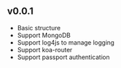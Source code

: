 
## v0.0.1
* Basic structure
* Support MongoDB
* Support log4js to manage logging
* Support koa-router
* Support passport authentication
